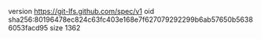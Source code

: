 version https://git-lfs.github.com/spec/v1
oid sha256:80196478ec824c63fc403e168e7f627079292299b6ab57650b56386053facd95
size 1362
